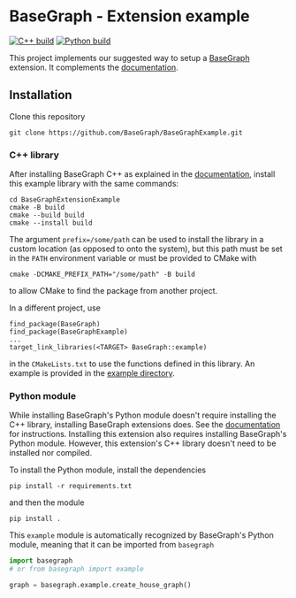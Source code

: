 # BaseGraph - Extension example

[![C++ build](https://github.com/BaseGraph/BaseGraphExtensionExample/actions/workflows/build_cpp.yml/badge.svg)](https://github.com/BaseGraph/BaseGraphExtensionExample/actions/workflows/build_cpp.yml)
[![Python build](https://github.com/BaseGraph/BaseGraphExtensionExample/actions/workflows/python_install.yml/badge.svg)](https://github.com/BaseGraph/BaseGraphExtensionExample/actions/workflows/python_install.yml)

This project implements our suggested way to setup a [BaseGraph] extension. It
complements the
[documentation](https://base-graph.readthedocs.io/en/latest/extensions.html).

## Installation

Clone this repository
```
git clone https://github.com/BaseGraph/BaseGraphExample.git
```

### C++ library

After installing BaseGraph C++ as explained in the
[documentation](https://base-graph.readthedocs.io/en/latest/installation.html),
install this example library with the same commands:
```
cd BaseGraphExtensionExample
cmake -B build
cmake --build build
cmake --install build
```
The argument `prefix=/some/path` can be used to install the library in a custom
location (as opposed to onto the system), but this path must be set in the
`PATH` environment variable or must be provided to CMake with
```
cmake -DCMAKE_PREFIX_PATH="/some/path" -B build
```
to allow CMake to find the package from another project.

In a different project, use
```
find_package(BaseGraph)
find_package(BaseGraphExample)
...
target_link_libraries(<TARGET> BaseGraph::example)
```
in the `CMakeLists.txt` to use the functions defined in this library. An example is provided in the [example directory](example/README.md).

### Python module

While installing BaseGraph's Python module doesn't require installing the C++
library, installing BaseGraph extensions does. See the
[documentation](https://base-graph.readthedocs.io/en/latest/installation.html)
for instructions. Installing this extension also requires installing
BaseGraph's Python module. However, this extension's C++ library doesn't
need to be installed nor compiled.

To install the Python module, install the dependencies
```
pip install -r requirements.txt
```
and then the module
```
pip install .
```
This `example` module is automatically recognized by BaseGraph's Python module, meaning that it can be imported from `basegraph`
```python
import basegraph
# or from basegraph import example

graph = basegraph.example.create_house_graph()
```

[BaseGraph]: https://github.com/BaseGraph/BaseGraph
